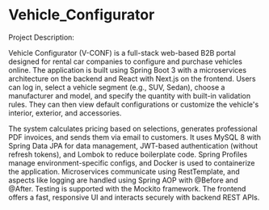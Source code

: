 # Vehicle_Configurator
Project Description:

Vehicle Configurator (V-CONF) is a full-stack web-based B2B portal designed for rental car companies to configure and purchase vehicles online. The application is built using Spring Boot 3 with a microservices architecture on the backend and React with Next.js on the frontend. Users can log in, select a vehicle segment (e.g., SUV, Sedan), choose a manufacturer and model, and specify the quantity with built-in validation rules. They can then view default configurations or customize the vehicle's interior, exterior, and accessories.

The system calculates pricing based on selections, generates professional PDF invoices, and sends them via email to customers. It uses MySQL 8 with Spring Data JPA for data management, JWT-based authentication (without refresh tokens), and Lombok to reduce boilerplate code. Spring Profiles manage environment-specific configs, and Docker is used to containerize the application. Microservices communicate using RestTemplate, and aspects like logging are handled using Spring AOP with @Before and @After. Testing is supported with the Mockito framework. The frontend offers a fast, responsive UI and interacts securely with backend REST APIs.
